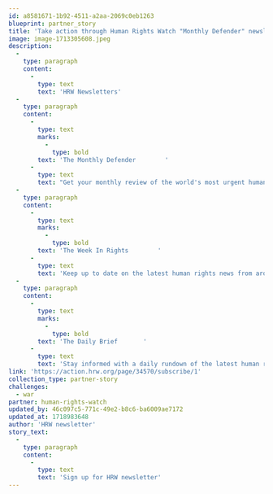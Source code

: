 ```yaml
---
id: a8581671-1b92-4511-a2aa-2069c0eb1263
blueprint: partner_story
title: 'Take action through Human Rights Watch "Monthly Defender" newsletter.'
image: image-1713305608.jpeg
description:
  -
    type: paragraph
    content:
      -
        type: text
        text: 'HRW Newsletters'
  -
    type: paragraph
    content:
      -
        type: text
        marks:
          -
            type: bold
        text: 'The Monthly Defender        '
      -
        type: text
        text: "Get your monthly review of the world's most urgent human rights issues and find out how you can take action and create change. Sign up for our monthly e-newsletter, The Defender."
  -
    type: paragraph
    content:
      -
        type: text
        marks:
          -
            type: bold
        text: 'The Week In Rights        '
      -
        type: text
        text: 'Keep up to date on the latest human rights news from around the world. Sign up for our weekly e-newsletter, Week in Rights.'
  -
    type: paragraph
    content:
      -
        type: text
        marks:
          -
            type: bold
        text: 'The Daily Brief       '
      -
        type: text
        text: 'Stay informed with a daily rundown of the latest human rights news. Sign up for the Human Rights Watch Daily Brief.'
link: 'https://action.hrw.org/page/34570/subscribe/1'
collection_type: partner-story
challenges:
  - war
partner: human-rights-watch
updated_by: 46c097c5-771c-49e2-b8c6-ba6009ae7172
updated_at: 1718983648
author: 'HRW newsletter'
story_text:
  -
    type: paragraph
    content:
      -
        type: text
        text: 'Sign up for HRW newsletter'
---
```

